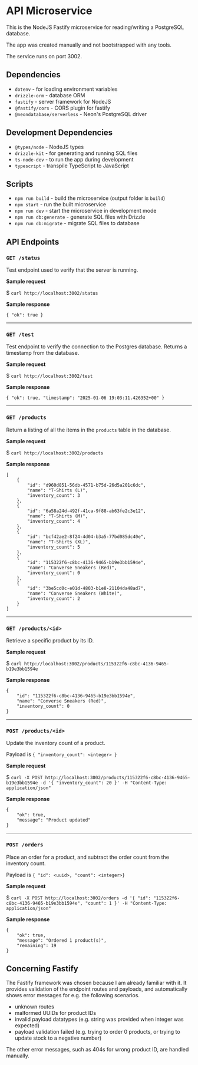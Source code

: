 # API Microservice

This is the NodeJS Fastify microservice for reading/writing a PostgreSQL database.

The app was created manually and not bootstrapped with any tools.

The service runs on port 3002.

## Dependencies

- `dotenv` - for loading environment variables
- `drizzle-orm` - database ORM
- `fastify` - server framework for NodeJS
- `@fastify/cors` - CORS plugin for fastify
- `@neondatabase/serverless` - Neon's PostgreSQL driver

## Development Dependencies

- `@types/node` - NodeJS types
- `drizzle-kit` - for generating and running SQL files
- `ts-node-dev` - to run the app during development
- `typescript` - transpile TypeScript to JavaScript

## Scripts

- `npm run build` - build the microservice (output folder is `build`)
- `npm start` - run the built microservice
- `npm run dev` - start the microservice in development mode
- `npm run db:generate` - generate SQL files with Drizzle
- `npm run db:migrate` - migrate SQL files to database

## API Endpoints

### `GET /status`

Test endpoint used to verify that the server is running.

**Sample request**

$ `curl http://localhost:3002/status`

**Sample response**

```
{ "ok": true }
```

---

### `GET /test`

Test endpoint to verify the connection to the Postgres database. Returns a timestamp from the database.

**Sample request**

$ `curl http://localhost:3002/test`

**Sample response**

```
{ "ok": true, "timestamp": "2025-01-06 19:03:11.426352+00" }
```

---

### `GET /products`

Return a listing of all the items in the `products` table in the database.

**Sample request**

$ `curl http://localhost:3002/products`

**Sample response**

```
[
    {
        "id": "d960d851-56db-4571-b75d-26d5a201c6dc",
        "name": "T-Shirts (L)",
        "inventory_count": 3
    },
    {
        "id": "6a58a24d-492f-41ca-9f88-ab63fe2c3e12",
        "name": "T-Shirts (M)",
        "inventory_count": 4
    },
    {
        "id": "bcf42ae2-8f24-4d04-b3a5-77bd085dc40e",
        "name": "T-Shirts (XL)",
        "inventory_count": 5
    },
    {
        "id": "115322f6-c8bc-4136-9465-b19e3bb1594e",
        "name": "Converse Sneakers (Red)",
        "inventory_count": 0
    },
    {
        "id": "3be5cd0c-e01d-4803-b1e8-21104da48ad7",
        "name": "Converse Sneakers (White)",
        "inventory_count": 2
    }
]
```

---

### `GET /products/<id>`

Retrieve a specific product by its ID.

**Sample request**

$ `curl http://localhost:3002/products/115322f6-c8bc-4136-9465-b19e3bb1594e`

**Sample response**

```
{
    "id": "115322f6-c8bc-4136-9465-b19e3bb1594e",
    "name": "Converse Sneakers (Red)",
    "inventory_count": 0
}
```

---

### `POST /products/<id>`

Update the inventory count of a product.

Payload is `{ "inventory_count": <integer> }`

**Sample request**

$ `curl -X POST http://localhost:3002/products/115322f6-c8bc-4136-9465-b19e3bb1594e -d '{ "inventory_count": 20 }' -H "Content-Type: application/json"`

**Sample response**

```
{
    "ok": true,
    "message": "Product updated"
}
```

---

### `POST /orders`

Place an order for a product, and subtract the order count from the inventory count.

Payload is `{ "id": <uuid>, "count": <integer>}`

**Sample request**

$ `curl -X POST http://localhost:3002/orders -d '{ "id": "115322f6-c8bc-4136-9465-b19e3bb1594e", "count": 1 }' -H "Content-Type: application/json"`

**Sample response**

```
{
    "ok": true,
    "message": "Ordered 1 product(s)",
    "remaining": 19
}
```

## Concerning Fastify

The Fastify framework was chosen because I am already familiar with it. It provides validation of the endpoint routes and payloads, and automatically shows error messages for e.g. the following scenarios.

- unknown routes
- malformed UUIDs for product IDs
- invalid payload datatypes (e.g. string was provided when integer was expected)
- payload validation failed (e.g. trying to order 0 products, or trying to update stock to a negative number)

The other error messages, such as 404s for wrong product ID, are handled manually.
